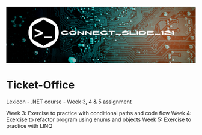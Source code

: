 ![alt text](https://github.com/Connectslide121/Ticket-Office/blob/master/Connect_banner_github.png)

# Ticket-Office
Lexicon - .NET course - Week 3, 4 & 5 assignment

Week 3: Exercise to practice with conditional paths and code flow
Week 4: Exercise to refactor program using enums and objects
Week 5: Exercise to practice with LINQ
